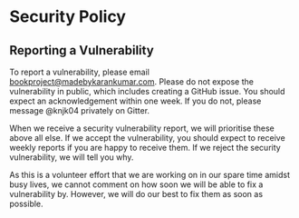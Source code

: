 # Security Policy

## Reporting a Vulnerability

To report a vulnerability, please email bookproject@madebykarankumar.com. Please do not expose the vulnerability in public, which includes creating a GitHub issue.
You should expect an acknowledgement within one week. If you do not, please message @knjk04 privately on Gitter.

When we receive a security vulnerability report, we will prioritise these above all else. If we accept the vulnerability, you should expect to receive weekly reports if you are happy to receive them.
If we reject the security vulnerability, we will tell you why.

As this is a volunteer effort that we are working on in our spare time amidst busy lives, we cannot comment on how soon we will be able to fix a vulnerability by.
However, we will do our best to fix them as soon as possible.
